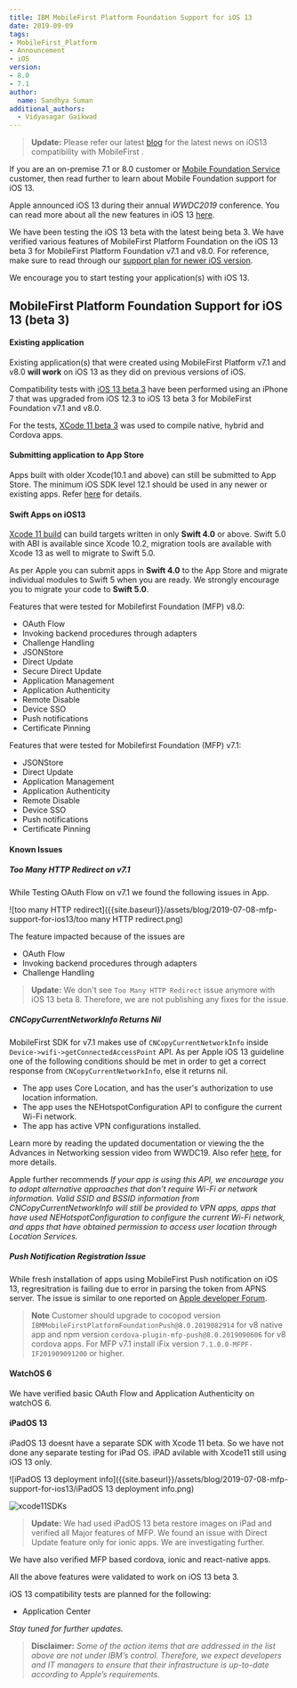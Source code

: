 ```yaml
---
title: IBM MobileFirst Platform Foundation Support for iOS 13
date: 2019-09-09
tags:
- MobileFirst_Platform
- Announcement
- iOS
version:
- 8.0
- 7.1
author:
  name: Sandhya Suman
additional_authors:  
  - Vidyasagar Gaikwad
---
```


> **Update:** Please refer our latest [blog]({{site.baseurl}}/blog/2019/09/19/IBM-MobileFoundation-iOS13/) for the latest news on iOS13 compatibility with MobileFirst .

If you are an on-premise 7.1 or 8.0 customer or [Mobile Foundation Service](https://console.bluemix.net/catalog/services/mobile-foundation) customer, then read further to learn about Mobile Foundation support for iOS 13.

Apple announced iOS 13 during their annual *WWDC2019* conference. You can read more about all the new features in iOS 13 [here](https://developer.apple.com/ios/whats-new/).

We have been testing the iOS 13 beta with the latest being beta 3. We have verified various features of MobileFirst Platform Foundation on the iOS 13 beta 3 for MobileFirst Platform Foundation v7.1 and v8.0. For reference, make sure to read through our [support plan for newer iOS version](https://mobilefirstplatform.ibmcloud.com/blog/2017/01/11/support-plan-for-next-android-ios-mobile-os/).

We encourage you to start testing your application(s) with iOS 13.

## MobileFirst Platform Foundation Support for iOS 13 (beta 3)

#### Existing application
Existing application(s) that were created using MobileFirst Platform v7.1 and v8.0 **will work** on iOS 13 as they did on previous versions of iOS.

Compatibility tests with [iOS 13 beta 3](https://developer.apple.com/download) have been performed using an iPhone 7 that was upgraded from iOS 12.3 to iOS 13 beta 3 for MobileFirst Foundation v7.1 and v8.0.

For the tests, [XCode 11 beta 3](https://developer.apple.com/download) was used to compile native, hybrid and Cordova apps. 

#### Submitting application to App Store 
Apps built with older Xcode(10.1 and above) can still be submitted to App Store. The minimum iOS SDK level 12.1 should be used in any newer or existing apps. Refer [here](https://developer.apple.com/ios/submit/) for details.  

#### Swift Apps on iOS13
[Xcode 11 build](https://developer.apple.com/download) can build targets written in only **Swift 4.0** or above. Swift 5.0 with ABI is available since Xcode 10.2, migration tools are available with Xcode 13 as well to migrate to Swift 5.0. 

As per Apple you can submit apps in **Swift 4.0** to the App Store and migrate individual modules to Swift 5 when you are ready. We strongly encourage you to migrate your code to **Swift 5.0**.

Features that were tested for Mobilefirst Foundation (MFP) v8.0:

* OAuth Flow
* Invoking backend procedures through adapters
* Challenge Handling
* JSONStore
* Direct Update
* Secure Direct Update
* Application Management
* Application Authenticity
* Remote Disable
* Device SSO
* Push notifications
* Certificate Pinning

Features that were tested for Mobilefirst Foundation (MFP) v7.1:
* JSONStore
* Direct Update
* Application Management
* Application Authenticity
* Remote Disable
* Device SSO
* Push notifications
* Certificate Pinning

#### Known Issues

##### Too Many HTTP Redirect on v7.1
While Testing OAuth Flow on v7.1 we found the following issues in App.

![too many HTTP redirect]({{site.baseurl}}/assets/blog/2019-07-08-mfp-support-for-ios13/too many HTTP redirect.png)

The feature impacted because of the issues are 

* OAuth Flow
* Invoking backend procedures through adapters
* Challenge Handling

>**Update:** We don't see `Too Many HTTP Redirect` issue anymore with iOS 13 beta 8. Therefore, we are not publishing any fixes for the issue.

##### CNCopyCurrentNetworkInfo Returns Nil
MobileFirst SDK for v7.1 makes use of `CNCopyCurrentNetworkInfo` inside `Device->wifi->getConnectedAccessPoint` API. As per Apple iOS 13 guideline one of the following conditions should be met in order to get a correct response from `CNCopyCurrentNetworkInfo`, else it returns nil.
- The app uses Core Location, and has the user's authorization to use location information.
- The app uses the NEHotspotConfiguration API to configure the current Wi-Fi network.
- The app has active VPN configurations installed.

Learn more by reading the updated documentation or viewing the the Advances in Networking session video from WWDC19. Also refer [here](
https://developer.apple.com/documentation/systemconfiguration/1614126-cncopycurrentnetworkinfo
), for more details.

Apple further recommends *If your app is using this API, we encourage you to adopt alternative approaches that don't require Wi-Fi or network information. Valid SSID and BSSID information from CNCopyCurrentNetworkInfo will still be provided to VPN apps, apps that have used NEHotspotConfiguration to configure the current Wi-Fi network, and apps that have obtained permission to access user location through Location Services.*

##### Push Notification Registration Issue
While fresh installation of apps using MobileFirst Push notification on iOS 13, regresitration is failing due to error in parsing the token from APNS server. The issue is similar to one reported on [Apple developer Forum](https://forums.developer.apple.com/thread/117545).

>**Note** Customer should upgrade to cocopod version `IBMMobileFirstPlatformFoundationPush@8.0.2019082914` for v8 native app and npm version `cordova-plugin-mfp-push@8.0.2019090606` for v8 cordova apps. For MFP v7.1 install iFix version `7.1.0.0-MFPF-IF201909091200` or higher.

#### WatchOS 6
We have verified basic OAuth Flow and Application Authenticity on watchOS 6.

#### iPadOS 13
iPadOS 13 doesnt have a separate SDK with Xcode 11 beta. So we have not done any separate testing for iPad OS. iPAD avilable with Xcode11 still using iOS 13 only.

![iPadOS 13 deployment info]({{site.baseurl}}/assets/blog/2019-07-08-mfp-support-for-ios13/iPadOS 13 deployment info.png)

![xcode11SDKs]({{site.baseurl}}/assets/blog/2019-07-08-mfp-support-for-ios13/xcode11SDKs.png)


>**Update:** We had used iPadOS 13 beta restore images on iPad and verified all Major features of MFP. We found an issue with Direct Update feature only for ionic apps. We are investigating further.


We have also verified MFP based cordova, ionic and react-native apps.

All the above features were validated to work on iOS 13 beta 3.  

iOS 13 compatibility tests are planned for the following:

* Application Center


*Stay tuned for further updates.*

> **Disclaimer:** *Some of the action items that are addressed in the list above are not under IBM’s control. Therefore, we expect developers and IT managers to ensure that their infrastructure is up-to-date according to Apple’s requirements.*
